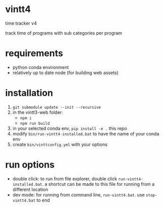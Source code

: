 # vintt4
time tracker v4

track time of programs with sub categories per program

# requirements
- python conda environment
- relatively up to date node (for building web assets)

# installation
1. `git submodule update --init --recursive`
2. in the vintt3-web folder:
    - `npm i`
    - `npm run build`
1. in your selected conda env, `pip install -e .` this repo
2. modify `bin/run-vintt4-installed.bat` to have the name of your conda env
3. create `bin/vinttconfig.yml` with your options

# run options
- double click: to run from file explorer, double click `run-vintt4-installed.bat`. a shortcut can be made to this file for running from a different location
- dev mode: for running from command line, `run-vintt4.bat`. use `stop-vintt4.bat` to end
